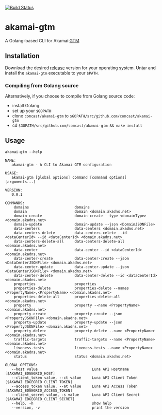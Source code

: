 [![Build Status](https://travis-ci.org/Comcast/akamai-gtm.svg?branch=master)](https://travis-ci.org/Comcast/akamai-gtm)

# akamai-gtm

A Golang-based CLI for Akamai [GTM](https://developer.akamai.com/api/luna/config-gtm/overview.html).

## Installation

Download the desired [release](https://github.com/Comcast/akamai-gtm/releases) version for your operating system. Untar and install the `akamai-gtm` executable
to your `$PATH`.

### Compiling from Golang source

Alternatively, if you choose to compile from Golang source code:

* install Golang
* set up your `$GOPATH`
* clone `comcast/akamai-gtm` to `$GOPATH/src/github.com/comcast/akamai-gtm`
* cd `$GOPATH/src/github.com/comcast/akamai-gtm && make install`

## Usage

```
akamai-gtm --help

NAME:
   akamai-gtm - A CLI to Akamai GTM configuration

USAGE:
   akamai-gtm [global options] command [command options] [arguments...]

VERSION:
   0.0.1

COMMANDS:
    domains                     domains
    domain                      domain <domain.akadns.net>
    domain-create               domain-create --type <domainType> <domain.akadns.net>
    domain-update               domain-update --json <DomainJSONFile>
    data-centers                data-centers <domain.akadns.net>
    data-centers-delete         data-centers-celete --id <dataCenterId> --id <dataCenterId> <domain.akadns.net>
    data-centers-delete-all     data-centers-delete-all <domain.akadns.net>
    data-center                 data-center --id <dataCenterId> <domain.akadns.net>
    data-center-create          data-center-create --json <DataCenterJSONFile> <domain.akadns.net>
    data-center-update          data-center-update --json <DataCenterJSONFile> <domain.akadns.net>
    data-center-delete          data-center-delete --id <dataCenterId> <domain.akadns.net>
    properties                  properties
    properties-delete           properties-delete --names <PropertyName>,<PropertyName> <domain.akadns.net>
    properties-delete-all       properties-delete-all <domain.akadns.net>
    property                    property --name <PropertyName> <domain.akadns.net>
    property-create             property-create --json <PropertyJSONFile> <domain.akadns.net>
    property-update             property-update --json <PropertyJSONFile> <domain.akadns.net>
    property-delete             property-delete --name <PropertyName> <domain.akadns.net>
    traffic-targets             traffic-targets --name <PropertyName> <domain.akadns.net>
    liveness-tests              liveness-tests --name <PropertyName> <domain.akadns.net>
    status                      status <domain.akadns.net>

GLOBAL OPTIONS:
   --host value                         Luna API Hostname [$AKAMAI_EDGEGRID_HOST]
   --client_token value, --ct value     Luna API Client Token [$AKAMAI_EDGEGRID_CLIENT_TOKEN]
   --access_token value, --at value     Luna API Access Token [$AKAMAI_EDGEGRID_ACCESS_TOKEN]
   --client_secret value, -s value      Luna API Client Secret [$AKAMAI_EDGEGRID_CLIENT_SECRET]
   --help, -h                           show help
   --version, -v                        print the version
```
